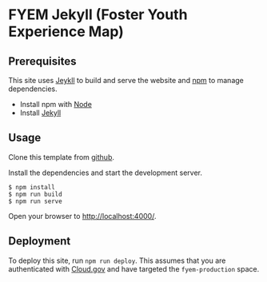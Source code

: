 # FYEM Jekyll (Foster Youth Experience Map)


## Prerequisites

This site uses [Jeykll][jekyll-site] to build and serve the website
and [npm][npm-site] to manage dependencies.

- Install npm with [Node][node-download]
- Install [Jekyll][jekyll-site]


## Usage

Clone this template from [github][repo-url].

Install the dependencies and start the development server.

    $ npm install
    $ npm run build
    $ npm run serve

Open your browser to [http://localhost:4000/](http://localhost:4000/).

## Deployment

To deploy this site, run `npm run deploy`. This assumes that you are
authenticated with [Cloud.gov][cloud-gov] and have targeted the
`fyem-production` space.

[jekyll-site]: https://jekyllrb.com/
[node-download]: https://nodejs.org/en/download/
[npm-site]: https://www.npmjs.com/
[repo-url]: https://github.com/adborden/uswds-prototype
[uswds-site]: https://standards.usa.gov/
[cloud-gov]: https://cloud.gov/

